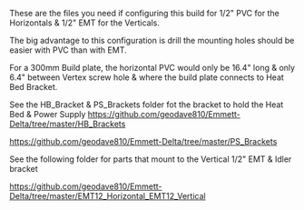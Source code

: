 These are the files you need if configuring this build for 1/2" PVC for the Horizontals & 1/2" EMT for the Verticals.

The big advantage to this configuration is drill the mounting holes should be easier with PVC than with EMT.

For a 300mm Build plate, the horizontal PVC would only be 16.4" long & only 6.4" between Vertex screw hole &
where the build plate connects to Heat Bed Bracket.

See the HB_Bracket & PS_Brackets folder fot the bracket to hold the Heat Bed & Power Supply
https://github.com/geodave810/Emmett-Delta/tree/master/HB_Brackets

https://github.com/geodave810/Emmett-Delta/tree/master/PS_Brackets

See the following folder for parts that mount to the Vertical 1/2" EMT & Idler bracket

https://github.com/geodave810/Emmett-Delta/tree/master/EMT12_Horizontal_EMT12_Vertical
